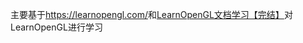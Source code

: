 主要基于<https://learnopengl.com/>和[LearnOpenGL文档学习【完结】](https://www.bilibili.com/video/BV11Z4y1c7so?share_source=copy_web)对LearnOpenGL进行学习
